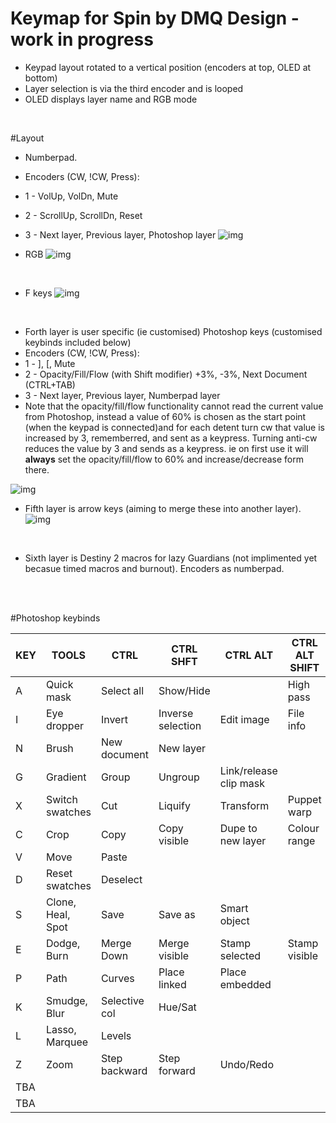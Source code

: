 # Keymap for Spin by DMQ Design - work in progress

* Keypad layout rotated to a vertical position (encoders at top, OLED at bottom)
* Layer selection is via the third encoder and is looped
* OLED displays layer name and RGB mode  
<br />

#Layout


* Numberpad.
* Encoders (CW, !CW, Press):
* 1 - VolUp, VolDn, Mute
* 2 - ScrollUp, ScrollDn, Reset
* 3 - Next layer, Previous layer, Photoshop layer
![img](https://i.imgur.com/ZbU74fa.jpg)

* RGB
![img](https://i.imgur.com/NJ9GHRk.jpg)
<br />

* F keys
![img](https://i.imgur.com/DllgKbV.jpg)
<br />

* Forth layer is user specific (ie customised) Photoshop keys (customised keybinds included below) 
* Encoders (CW, !CW, Press):
* 1 - ], [, Mute
* 2 - Opacity/Fill/Flow (with Shift modifier) +3%, -3%, Next Document (CTRL+TAB)
* 3 - Next layer, Previous layer, Numberpad layer
* Note that the opacity/fill/flow functionality cannot read the current value from Photoshop, instead a value of 60% is chosen as the start point (when the keypad is connected)and for each detent turn cw that value is increased by 3, rememberred, and sent as a keypress. Turning anti-cw  reduces the value by 3 and sends as a keypress. ie on first use it will **always** set the opacity/fill/flow to 60% and increase/decrease form there.  

![img](https://i.imgur.com/UuEqzFC.jpg)
<br />

* Fifth layer is arrow keys (aiming to merge these into another layer). 
![img](https://i.imgur.com/4SN8Nvy.jpg)  
<br />

* Sixth layer is Destiny 2 macros for lazy Guardians (not implimented yet becasue timed macros and burnout).  Encoders as numberpad.  
<br />
<br />

#Photoshop keybinds

KEY	|	TOOLS				|	CTRL			|	CTRL SHFT			|	CTRL ALT				|	CTRL ALT SHIFT	|	ALT SHIFT/MODE
---	|	------------------	|	--------------	|	------------------	|	---------------------	|	--------------	|	--------------
A 	|	Quick mask			|	Select all		|	Show/Hide 			|							|	High pass		|	
I 	|	Eye dropper			| 	Invert			|	Inverse selection	|	Edit image				|	File info		|
N 	|	Brush				|	New document	|	New layer			|							|					|	Normal
G 	|	Gradient			|	Group			|	Ungroup				|	Link/release clip mask	|					|
X 	|	Switch swatches 	|	Cut				|	Liquify				|	Transform				|	Puppet warp		|
C 	|	Crop				|	Copy			|	Copy visible		|	Dupe to new layer		|	Colour range	|	Colour
V 	|	Move 				|	Paste			|						|							|					|
D 	|	Reset swatches		|	Deselect		|						|							|					|
S	|	Clone, Heal, Spot 	|	Save			|	Save as				|	Smart object			|					|	Screen
E 	|	Dodge, Burn 		|	Merge Down		|	Merge visible		|	Stamp selected 			|	Stamp visible	|	Difference
P 	|	Path 				|	Curves			|	Place linked		|	Place embedded			|					|	Passthrough
K 	|	Smudge, Blur 		|	Selective col	|	Hue/Sat				|							|					|	Darken
L 	|	Lasso, Marquee 		|	Levels 			|						|							|					|	Luminosity
Z 	|	Zoom 				|	Step backward	|	Step forward 		|	Undo/Redo				|					|
TBA	|						|					|						|							|					|	Overlay
TBA	|						|					|						|							|					|	Soft light